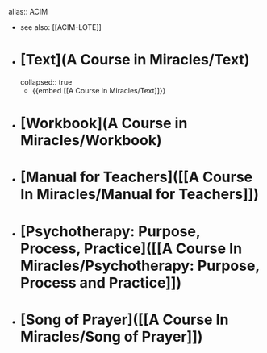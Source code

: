 alias:: ACIM

- see also: [[ACIM-LOTE]]
- # [Text](A Course in Miracles/Text)
  collapsed:: true
	- {{embed [[A Course in Miracles/Text]]}}
- # [Workbook](A Course in Miracles/Workbook)
- # [Manual for Teachers]([[A Course In Miracles/Manual for Teachers]])
- # [Psychotherapy: Purpose, Process, Practice]([[A Course In Miracles/Psychotherapy: Purpose, Process and Practice]])
- # [Song of Prayer]([[A Course In Miracles/Song of Prayer]])
